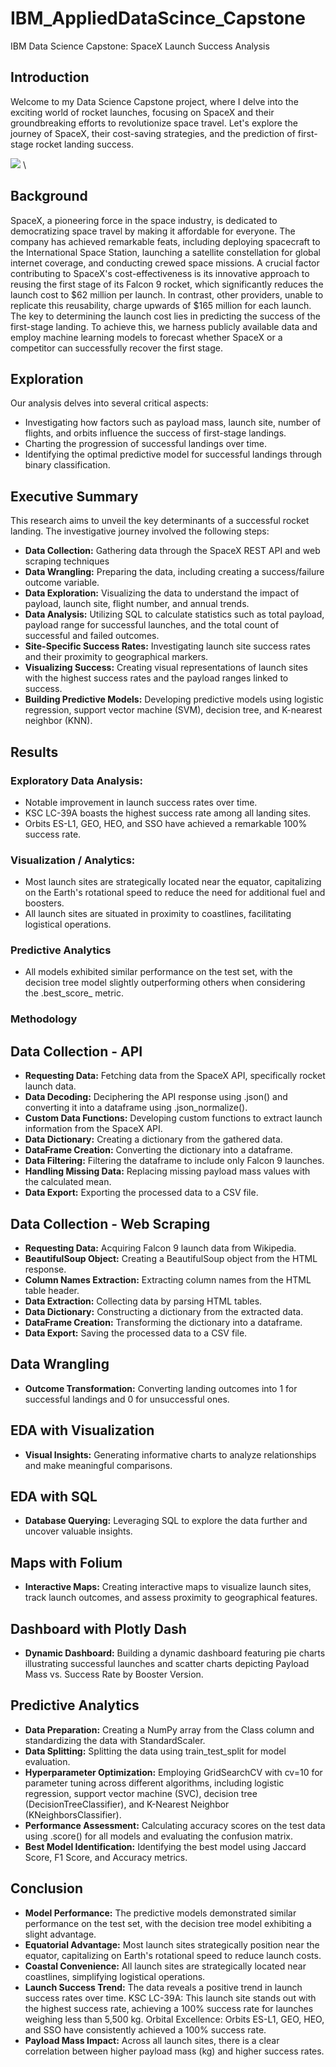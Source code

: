 # IBM_AppliedDataScince_Capstone
IBM Data Science Capstone: SpaceX Launch Success Analysis

## Introduction
Welcome to my Data Science Capstone project, where I delve into the exciting world of rocket launches, focusing on SpaceX and their groundbreaking efforts to revolutionize space travel. Let's explore the journey of SpaceX, their cost-saving strategies, and the prediction of first-stage rocket landing success.

![](https://cf-courses-data.s3.us.cloud-object-storage.appdomain.cloud/IBMDeveloperSkillsNetwork-DS0701EN-SkillsNetwork/api/Images/landing_1.gif)
\
## Background
SpaceX, a pioneering force in the space industry, is dedicated to democratizing space travel by making it affordable for everyone. The company has achieved remarkable feats, including deploying spacecraft to the International Space Station, launching a satellite constellation for global internet coverage, and conducting crewed space missions. A crucial factor contributing to SpaceX's cost-effectiveness is its innovative approach to reusing the first stage of its Falcon 9 rocket, which significantly reduces the launch cost to $62 million per launch. In contrast, other providers, unable to replicate this reusability, charge upwards of $165 million for each launch. The key to determining the launch cost lies in predicting the success of the first-stage landing. To achieve this, we harness publicly available data and employ machine learning models to forecast whether SpaceX or a competitor can successfully recover the first stage.

## Exploration

Our analysis delves into several critical aspects:

+ Investigating how factors such as payload mass, launch site, number of flights, and orbits influence the success of first-stage landings.
+ Charting the progression of successful landings over time.
+ Identifying the optimal predictive model for successful landings through binary classification.

## Executive Summary
This research aims to unveil the key determinants of a successful rocket landing. The investigative journey involved the following steps:

+ **Data Collection:** Gathering data through the SpaceX REST API and web scraping techniques
+ **Data Wrangling:** Preparing the data, including creating a success/failure outcome variable.
+ **Data Exploration:** Visualizing the data to understand the impact of payload, launch site, flight number, and annual trends.
+ **Data Analysis:** Utilizing SQL to calculate statistics such as total payload, payload range for successful launches, and the total count of successful and failed outcomes.
+ **Site-Specific Success Rates:** Investigating launch site success rates and their proximity to geographical markers.
+ **Visualizing Success:** Creating visual representations of launch sites with the highest success rates and the payload ranges linked to success.
+ **Building Predictive Models:** Developing predictive models using logistic regression, support vector machine (SVM), decision tree, and K-nearest neighbor (KNN).

## Results
### Exploratory Data Analysis:

+ Notable improvement in launch success rates over time.
+ KSC LC-39A boasts the highest success rate among all landing sites.
+ Orbits ES-L1, GEO, HEO, and SSO have achieved a remarkable 100% success rate.

### Visualization / Analytics:

+ Most launch sites are strategically located near the equator, capitalizing on the Earth's rotational speed to reduce the need for additional fuel and boosters.
+ All launch sites are situated in proximity to coastlines, facilitating logistical operations.

### Predictive Analytics

+ All models exhibited similar performance on the test set, with the decision tree model slightly outperforming others when considering the .best_score_ metric.

### Methodology
## Data Collection - API

+ **Requesting Data:** Fetching data from the SpaceX API, specifically rocket launch data.
+ **Data Decoding:** Deciphering the API response using .json() and converting it into a dataframe using .json_normalize().
+ **Custom Data Functions:** Developing custom functions to extract launch information from the SpaceX API.
+ **Data Dictionary:** Creating a dictionary from the gathered data.
+ **DataFrame Creation:** Converting the dictionary into a dataframe.
+ **Data Filtering:** Filtering the dataframe to include only Falcon 9 launches.
+ **Handling Missing Data:** Replacing missing payload mass values with the calculated mean.
+ **Data Export:** Exporting the processed data to a CSV file.

## Data Collection - Web Scraping

+ **Requesting Data:** Acquiring Falcon 9 launch data from Wikipedia.
+ **BeautifulSoup Object:** Creating a BeautifulSoup object from the HTML response.
+ **Column Names Extraction:** Extracting column names from the HTML table header.
+ **Data Extraction:** Collecting data by parsing HTML tables.
+ **Data Dictionary:** Constructing a dictionary from the extracted data.
+ **DataFrame Creation:** Transforming the dictionary into a dataframe.
+ **Data Export:** Saving the processed data to a CSV file.

## Data Wrangling

+ **Outcome Transformation:** Converting landing outcomes into 1 for successful landings and 0 for unsuccessful ones.

## EDA with Visualization

+ **Visual Insights:** Generating informative charts to analyze relationships and make meaningful comparisons.

## EDA with SQL

+ **Database Querying:** Leveraging SQL to explore the data further and uncover valuable insights.

## Maps with Folium

+ **Interactive Maps:** Creating interactive maps to visualize launch sites, track launch outcomes, and assess proximity to geographical features.

## Dashboard with Plotly Dash

+ **Dynamic Dashboard:** Building a dynamic dashboard featuring pie charts illustrating successful launches and scatter charts depicting Payload Mass vs. Success Rate by Booster Version.

## Predictive Analytics

+ **Data Preparation:** Creating a NumPy array from the Class column and standardizing the data with StandardScaler.
+ **Data Splitting:** Splitting the data using train_test_split for model evaluation.
+ **Hyperparameter Optimization:** Employing GridSearchCV with cv=10 for parameter tuning across different algorithms, including logistic regression, support vector machine (SVC), decision tree (DecisionTreeClassifier), and K-Nearest Neighbor (KNeighborsClassifier).
+ **Performance Assessment:** Calculating accuracy scores on the test data using .score() for all models and evaluating the confusion matrix.
+ **Best Model Identification:** Identifying the best model using Jaccard Score, F1 Score, and Accuracy metrics.

## Conclusion

+ **Model Performance:** The predictive models demonstrated similar performance on the test set, with the decision tree model exhibiting a slight advantage.
+ **Equatorial Advantage:** Most launch sites strategically position near the equator, capitalizing on Earth's rotational speed to reduce launch costs.
+ **Coastal Convenience:** All launch sites are strategically located near coastlines, simplifying logistical operations.
+ **Launch Success Trend:** The data reveals a positive trend in launch success rates over time.
KSC LC-39A: This launch site stands out with the highest success rate, achieving a 100% success rate for launches weighing less than 5,500 kg.
Orbital Excellence: Orbits ES-L1, GEO, HEO, and SSO have consistently achieved a 100% success rate.
+ **Payload Mass Impact:** Across all launch sites, there is a clear correlation between higher payload mass (kg) and higher success rates.
